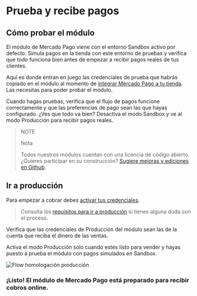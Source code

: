 # Prueba y recibe pagos


## Cómo probar el módulo

El módulo de Mercado Pago viene con el entorno Sandbox activo por defecto. Simula pagos en la tienda con este entorno de pruebas y verifica que todo funciona bien antes de empezar a recibir pagos reales de tus clientes. 
 
Aquí es donde entran en juego las credenciales de prueba que habrás copiado en el módulo al momento de [integrar Mercado Pago a tu tienda](https://www.mercadopago[FAKER][URL][DOMAIN]/developers/es/guides/plugins/prestashop/integration). Las necesitas para poder probar el módulo.

Cuando hagas pruebas, verifica que el flujo de pagos funcione correctamente y que las preferencias de pago sean las que hayas configurado. ¿Ves que todo va bien? Desactiva el modo Sandbox y ve al modo Producción para recibir pagos reales.

> NOTE
>
> Nota
>
> Todos nuestros módulos cuentan con una licencia de código abierto. ¿Quieres participar en su construcción? [Sugiere mejoras y ediciones en Github](https://github.com/mercadopago/cart-prestashop-7).

## Ir a producción

Para empezar a cobrar debes [activar tus credenciales](https://www.mercadopago.com/mla/account/credentials/).

> Consulta los [requisitos para ir a producción](https://www.mercadopago[FAKER][URL][DOMAIN]/developers/es/guides/online-payments/checkout-api/goto-production) si tienes alguna duda con el proceso.

Verifica que las credenciales de Producción del módulo sean las de la cuenta que reciba el dinero de las ventas. 

Activa el modo Producción solo cuando estés listo para vender y hayas puesto a prueba el módulo con pagos simulados en Sandbox.

![Flow homologación producción](/images/prestashop/receive_payments_es.gif)

### **¡Listo! El módulo de Mercado Pago está preparado para recibir cobros online.**